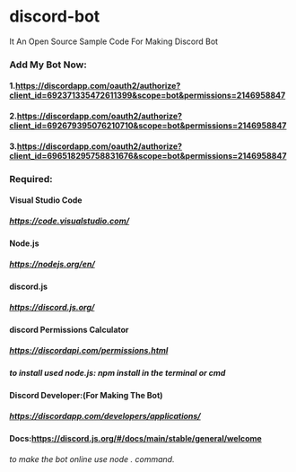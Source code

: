 # discord-bot
It An Open Source Sample Code For Making Discord Bot


### Add My Bot Now:
#### 1.https://discordapp.com/oauth2/authorize?client_id=692371335472611399&scope=bot&permissions=2146958847
#### 2.https://discordapp.com/oauth2/authorize?client_id=692679395076210710&scope=bot&permissions=2146958847
#### 3.https://discordapp.com/oauth2/authorize?client_id=696518295758831676&scope=bot&permissions=2146958847

### Required:
#### Visual Studio Code
##### https://code.visualstudio.com/
#### Node.js
##### https://nodejs.org/en/
#### discord.js
##### https://discord.js.org/
#### discord Permissions Calculator
##### https://discordapi.com/permissions.html
##### to install used node.js: npm install in the terminal or cmd
#### Discord Developer:(For Making The Bot)
##### https://discordapp.com/developers/applications/

#### Docs:https://discord.js.org/#/docs/main/stable/general/welcome

###### to make the bot online use node . command.
